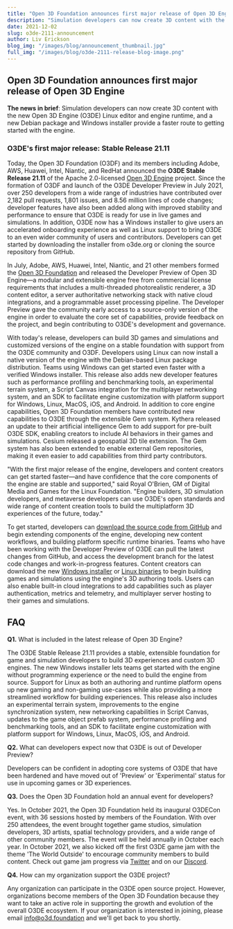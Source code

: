 ```yaml
---
title: "Open 3D Foundation announces first major release of Open 3D Engine"
description: "Simulation developers can now create 3D content with the new Linux editor and engine runtime, and a new Debian package and Windows installer provide a faster route to getting started with the engine."
date: 2021-12-02
slug: o3de-2111-announcement
author: Liv Erickson
blog_img: "/images/blog/announcement_thumbnail.jpg"
full_img: "/images/blog/o3de-2111-release-blog-image.png"
---
```


## Open 3D Foundation announces first major release of Open 3D Engine

**The news in brief**: Simulation developers can now create 3D content with the new Open 3D Engine (O3DE) Linux editor and engine runtime, and a new Debian package and Windows installer provide a faster route to getting started with the engine.

### O3DE's first major release: Stable Release 21.11

Today, the Open 3D Foundation (O3DF) and its members including Adobe, AWS, Huawei, Intel, Niantic, and RedHat announced the **O3DE Stable Release 21.11** of the Apache 2.0-licensed [Open 3D Engine](https://o3de.org/) project. Since the formation of O3DF and launch of the O3DE Developer Preview in July 2021, over 250 developers from a wide range of industries have contributed over 2,182 pull requests, 1,801 issues, and 8.56 million lines of code changes; developer features have also been added along with improved stability and performance to ensure that O3DE is ready for use in live games and simulations. In addition, O3DE now has a Windows installer to give users an accelerated onboarding experience as well as Linux support to bring O3DE to an even wider community of users and contributors. Developers can get started by downloading the installer from o3de.org or cloning the source repository from GitHub.

In July, Adobe, AWS, Huawei, Intel, Niantic, and 21 other members formed the [Open 3D Foundation](https://o3d.foundation/) and released the Developer Preview of Open 3D Engine&mdash;a modular and extensible engine free from commercial license requirements that includes a multi-threaded photorealistic renderer, a 3D content editor, a server authoritative networking stack with native cloud integrations, and a programmable asset processing pipeline. The Developer Preview gave the community early access to a source-only version of the engine in order to evaluate the core set of capabilities, provide feedback on the project, and begin contributing to O3DE's development and governance.

With today's release, developers can build 3D games and simulations and customized versions of the engine on a stable foundation with support from the O3DE community and O3DF. Developers using Linux can now install a native version of the engine with the Debian-based Linux package distribution. Teams using Windows can get started even faster with a verified Windows installer. This release also adds new developer features such as performance profiling and benchmarking tools, an experimental terrain system, a Script Canvas integration for the multiplayer networking system, and an SDK to facilitate engine customization with platform support for Windows, Linux, MacOS, iOS, and Android. In addition to core engine capabilities, Open 3D Foundation members have contributed new capabilities to O3DE through the extensible Gem system. Kythera released an update to their artificial intelligence Gem to add support for pre-built O3DE SDK, enabling creators to include AI behaviors in their games and simulations. Cesium released a geospatial 3D tile extension. The Gem system has also been extended to enable external Gem repositories, making it even easier to add capabilities from third party contributors.

"With the first major release of the engine, developers and content creators can get started faster—and have confidence that the core components of the engine are stable and supported," said Royal O'Brien, GM of Digital Media and Games for the Linux Foundation. "Engine builders, 3D simulation developers, and metaverse developers can use O3DE's open standards and wide range of content creation tools to build the multiplatform 3D experiences of the future, today."

To get started, developers can [download the source code from GitHub](https://github.com/o3de/o3de) and begin extending components of the engine, developing new content workflows, and building platform specific runtime binaries. Teams who have been working with the Developer Preview of O3DE can pull the latest changes from GitHub, and access the development branch for the latest code changes and work-in-progress features. Content creators can download the new [Windows installer](https://o3de.org/download/#windows) or [Linux binaries](https://o3de.org/download/#linux) to begin building games and simulations using the engine's 3D authoring tools. Users can also enable built-in cloud integrations to add capabilities such as player authentication, metrics and telemetry, and multiplayer server hosting to their games and simulations.

## FAQ

**Q1.**  What is included in the latest release of Open 3D Engine?

The O3DE Stable Release 21.11 provides a stable, extensible foundation for game and simulation developers to build 3D experiences and custom 3D engines. The new Windows installer lets teams get started with the engine without programming experience or the need to build the engine from source. Support for Linux as both an authoring and runtime platform opens up new gaming and non-gaming use-cases while also providing a more streamlined workflow for building experiences. This release also includes an experimental terrain system, improvements to the engine synchronization system, new networking capabilities in Script Canvas, updates to the game object prefab system, performance profiling and benchmarking tools, and an SDK to facilitate engine customization with platform support for Windows, Linux, MacOS, iOS, and Android.

**Q2.**  What can developers expect now that O3DE is out of Developer Preview?

Developers can be confident in adopting core systems of O3DE that have been hardened and have moved out of 'Preview' or 'Experimental' status for use in upcoming games or 3D experiences.

**Q3.**  Does the Open 3D Foundation hold an annual event for developers?

Yes. In October 2021, the Open 3D Foundation held its inaugural O3DECon event, with 36 sessions hosted by members of the Foundation. With over 250 attendees, the event brought together game studios, simulation developers, 3D artists, spatial technology providers, and a wide range of other community members. The event will be held annually in October each year. In October 2021, we also kicked off the first O3DE game jam with the theme 'The World Outside' to encourage community members to build content. Check out game jam progress via [Twitter](https://twitter.com/o3dengine) and on our [Discord](https://discord.com/invite/xNb2q4SJKJ).

**Q4.** How can my organization support the O3DE project?

Any organization can participate in the O3DE open source project. However, organizations become members of the Open 3D Foundation because they want to take an active role in supporting the growth and evolution of the overall O3DE ecosystem. If your organization is interested in joining, please email info@o3d.foundation and we'll get back to you shortly.
